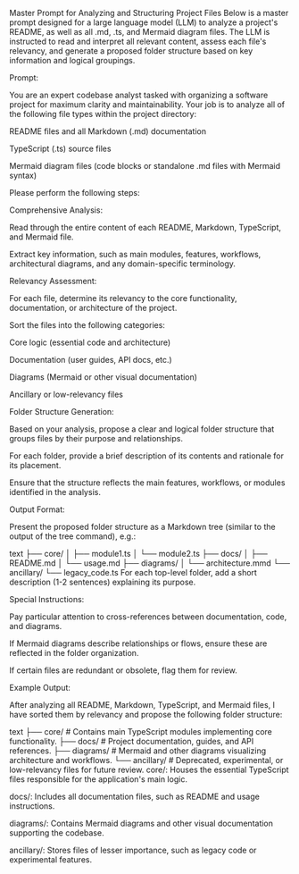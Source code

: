 Master Prompt for Analyzing and Structuring Project Files
Below is a master prompt designed for a large language model (LLM) to analyze a project's README, as well as all .md, .ts, and Mermaid diagram files. The LLM is instructed to read and interpret all relevant content, assess each file's relevancy, and generate a proposed folder structure based on key information and logical groupings.

Prompt:

You are an expert codebase analyst tasked with organizing a software project for maximum clarity and maintainability. Your job is to analyze all of the following file types within the project directory:

README files and all Markdown (.md) documentation

TypeScript (.ts) source files

Mermaid diagram files (code blocks or standalone .md files with Mermaid syntax)

Please perform the following steps:

Comprehensive Analysis:

Read through the entire content of each README, Markdown, TypeScript, and Mermaid file.

Extract key information, such as main modules, features, workflows, architectural diagrams, and any domain-specific terminology.

Relevancy Assessment:

For each file, determine its relevancy to the core functionality, documentation, or architecture of the project.

Sort the files into the following categories:

Core logic (essential code and architecture)

Documentation (user guides, API docs, etc.)

Diagrams (Mermaid or other visual documentation)

Ancillary or low-relevancy files

Folder Structure Generation:

Based on your analysis, propose a clear and logical folder structure that groups files by their purpose and relationships.

For each folder, provide a brief description of its contents and rationale for its placement.

Ensure that the structure reflects the main features, workflows, or modules identified in the analysis.

Output Format:

Present the proposed folder structure as a Markdown tree (similar to the output of the tree command), e.g.:

text
├── core/
│   ├── module1.ts
│   └── module2.ts
├── docs/
│   ├── README.md
│   └── usage.md
├── diagrams/
│   └── architecture.mmd
└── ancillary/
    └── legacy_code.ts
For each top-level folder, add a short description (1-2 sentences) explaining its purpose.

Special Instructions:

Pay particular attention to cross-references between documentation, code, and diagrams.

If Mermaid diagrams describe relationships or flows, ensure these are reflected in the folder organization.

If certain files are redundant or obsolete, flag them for review.

Example Output:

After analyzing all README, Markdown, TypeScript, and Mermaid files, I have sorted them by relevancy and propose the following folder structure:

text
├── core/                # Contains main TypeScript modules implementing core functionality.
├── docs/                # Project documentation, guides, and API references.
├── diagrams/            # Mermaid and other diagrams visualizing architecture and workflows.
└── ancillary/           # Deprecated, experimental, or low-relevancy files for future review.
core/: Houses the essential TypeScript files responsible for the application's main logic.

docs/: Includes all documentation files, such as README and usage instructions.

diagrams/: Contains Mermaid diagrams and other visual documentation supporting the codebase.

ancillary/: Stores files of lesser importance, such as legacy code or experimental features.
